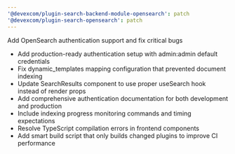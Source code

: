 ```yaml
---
'@devexcom/plugin-search-backend-module-opensearch': patch
'@devexcom/plugin-search-opensearch': patch
---
```


Add OpenSearch authentication support and fix critical bugs

- Add production-ready authentication setup with admin:admin default credentials
- Fix dynamic_templates mapping configuration that prevented document indexing
- Update SearchResults component to use proper useSearch hook instead of render props
- Add comprehensive authentication documentation for both development and production
- Include indexing progress monitoring commands and timing expectations
- Resolve TypeScript compilation errors in frontend components
- Add smart build script that only builds changed plugins to improve CI performance
